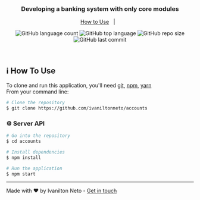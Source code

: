 <h3 align="center">
  Developing a banking system with only core modules
</h3>

<p align="center">
  <a href="#-how-to-use">How to Use</a>&nbsp;&nbsp;&nbsp;|&nbsp;&nbsp;&nbsp;
</p>

<p align="center">
  <img alt="GitHub language count" src="https://img.shields.io/github/languages/count/ivaniltonneto/accounts">

  <img alt="GitHub top language" src="https://img.shields.io/github/languages/top/ivaniltonneto/accounts">

  <img alt="GitHub repo size" src="https://img.shields.io/github/repo-size/ivaniltonneto/accounts">

  <img alt="GitHub last commit" src="https://img.shields.io/github/last-commit/ivaniltonneto/accounts">

</p>

<br/>

## ℹ️ How To Use

To clone and run this application, you'll need [git](https://git-scm.com), [npm](https://www.npmjs.com/), [yarn](https://yarnpkg.com)
<br/>From your command line:

```bash
# Clone the repository
$ git clone https://github.com/ivaniltonneto/accounts
```

### ⚙️ Server API

```bash
# Go into the repository
$ cd accounts

# Install dependencies
$ npm install

# Run the application
$ npm start

```
---

Made with ♥ by Ivanilton Neto - [Get in touch](https://www.linkedin.com/in/ivanilton-neto-a712a379/)